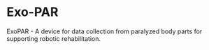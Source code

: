 # Exo-PAR
ExoPAR - A device for data collection from paralyzed body parts for supporting robotic rehabilitation.
